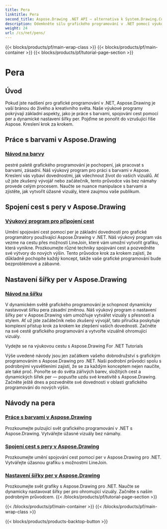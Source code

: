 ```yaml
---
title: Pera
linktitle: Pera
second_title: Aspose.Drawing .NET API – alternativa k System.Drawing.Common
description: Odemkněte sílu grafického programování v .NET pomocí výukových programů Aspose.Drawing. Objevte manipulaci s barvami, spojování cest a dynamické nastavení šířky pera pro ohromující vizuály.
weight: 24
url: /cs/net/pens/
---
```


{{< blocks/products/pf/main-wrap-class >}}
{{< blocks/products/pf/main-container >}}
{{< blocks/products/pf/tutorial-page-section >}}

# Pera


## Úvod

Pokud jste nadšení pro grafické programování v .NET, Aspose.Drawing je vaší bránou do živého a kreativního světa. Naše výukové programy pokrývají základní aspekty, jako je práce s barvami, spojování cest pomocí per a dynamické nastavení šířky per. Pojďme se ponořit do vzrušující říše Aspose. Kreslení krok za krokem.

## Práce s barvami v Aspose.Drawing

### [Návod na barvy](./colors/)

pestré paletě grafického programování je pochopení, jak pracovat s barvami, zásadní. Náš výukový program pro práci s barvami v Aspose. Kreslení vás vybaví dovednostmi, jak vdechnout život do vašich vizuálů. Ať už jste zkušený vývojář nebo začátečník, tento průvodce vás bez námahy provede celým procesem. Naučte se nuance manipulace s barvami a zjistěte, jak vytvořit úžasné vizuály, které zaujmou vaše publikum.

## Spojení cest s pery v Aspose.Drawing

### [Výukový program pro připojení cest](./join/)

Umění spojování cest pomocí per je základní dovedností pro grafické programátory používající Aspose.Drawing v .NET. Náš výukový program vás vezme na cestu přes možnosti LineJoin, které vám umožní vytvořit grafiku, která vynikne. Prozkoumejte různé techniky spojování cest a pozvedněte své výtvory do nových výšin. Tento průvodce krok za krokem zajistí, že důkladně pochopíte každý koncept, takže vaše grafické programování bude bezproblémové a zábavné.

## Nastavení šířky per v Aspose.Drawing

### [Návod na šířku](./width/)

V dynamickém světě grafického programování je schopnost dynamicky nastavovat šířku pera zásadní změnou. Náš výukový program o nastavení šířky per v Aspose.Drawing vám umožňuje vytvářet vizuály s přesností a stylem. Ať už jste začátečník nebo zkušený vývojář, tato příručka poskytuje komplexní přístup krok za krokem ke zlepšení vašich dovedností. Začněte na své cestě grafického programování a vytvořte vizuálně ohromující vizuály.

Vydejte se na výukovou cestu s Aspose.Drawing For .NET Tutorials

Výše uvedené návody jsou jen začátkem vašeho dobrodružství s grafickým programováním s Aspose.Drawing pro .NET. Naši podrobní průvodci spolu s podrobnými vysvětleními zajistí, že se za každým konceptem nejen naučíte, ale také proč. Ponořte se do světa zářivých barev, složitých cest a dynamických šířek per — popusťte uzdu své kreativitě s Aspose.Drawing. Začněte ještě dnes a pozvedněte své dovednosti v oblasti grafického programování do nových výšin.
## Návody na pera
### [Práce s barvami v Aspose.Drawing](./colors/)
Prozkoumejte pulzující svět grafického programování v .NET s Aspose.Drawing. Vytvářejte úžasné vizuály bez námahy.
### [Spojení cest s pery v Aspose.Drawing](./join/)
Prozkoumejte umění spojování cest pomocí per v Aspose.Drawing pro .NET. Vytvářejte úžasnou grafiku s možnostmi LineJoin.
### [Nastavení šířky per v Aspose.Drawing](./width/)
Prozkoumejte svět grafiky s Aspose.Drawing pro .NET. Naučte se dynamicky nastavovat šířky per pro ohromující vizuály. Začněte s naším podrobným průvodcem.
{{< /blocks/products/pf/tutorial-page-section >}}

{{< /blocks/products/pf/main-container >}}
{{< /blocks/products/pf/main-wrap-class >}}

{{< blocks/products/products-backtop-button >}}
